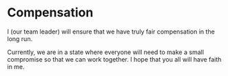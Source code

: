 # Compensation

I (our team leader) will ensure that we have truly fair compensation in the long run.

Currently, we are in a state where everyone will need to make a small compromise so that we can work together. I hope that you all will have faith in me.